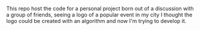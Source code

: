This repo host the code for a personal project born out of a discussion with a group of friends, seeing a logo of a
popular event in my city I thought the logo could be created with an algorithm and now I'm trying to
develop it.
